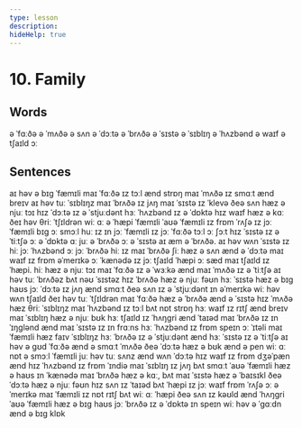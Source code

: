 ```yaml
---
type: lesson
description:
hideHelp: true
---
```


# 10. Family

## Words

ə ˈfɑːðə
ə ˈmʌðə
ə sʌn
ə ˈdɔːtə
ə ˈbrʌðə
ə ˈsɪstə
ə ˈsɪblɪŋ
ə ˈhʌzbənd
ə waɪf
ə tʃaɪld
ɔː

## Sentences

aɪ həv ə bɪɡ ˈfæmɪli
maɪ ˈfɑːðə ɪz tɔːl ænd strɒŋ
maɪ ˈmʌðə ɪz smɑːt ænd breɪv
aɪ həv tuː ˈsɪblɪŋz
maɪ ˈbrʌðə ɪz jʌŋ
maɪ ˈsɪstə ɪz ˈklevə
ðeə sʌn hæz ə njuː tɔɪ
hɪz ˈdɔːtə ɪz ə ˈstjuːdənt
hɜː ˈhʌzbənd ɪz ə ˈdɒktə
hɪz waɪf hæz ə kɑː
ðeɪ həv θriː ˈtʃɪldrən
wiː ɑː ə ˈhæpi ˈfæmɪli
ˈaʊə ˈfæmɪli ɪz frɒm ˈrʌʃə
ɪz jɔː ˈfæmɪli bɪɡ ɔː smɔːl
huː ɪz ɪn jɔː ˈfæmɪli
ɪz jɔː ˈfɑːðə tɔːl ɔː ʃɔːt
hɪz ˈsɪstə ɪz ə ˈtiːtʃə ɔː ə ˈdɒktə
ɑː juː ə ˈbrʌðə ɔː ə ˈsɪstə
aɪ æm ə ˈbrʌðə. aɪ həv wʌn ˈsɪstə
ɪz hiː jɔː ˈhʌzbənd ɔː jɔː ˈbrʌðə
hiː ɪz maɪ ˈbrʌðə
ʃiː hæz ə sʌn ænd ə ˈdɔːtə
maɪ waɪf ɪz frɒm əˈmerɪkə ɔː ˈkænədə
ɪz jɔː tʃaɪld ˈhæpi ɔː sæd
maɪ tʃaɪld ɪz ˈhæpi. hiː hæz ə njuː tɔɪ
maɪ ˈfɑːðə ɪz ə ˈwɜːkə ænd maɪ ˈmʌðə ɪz ə ˈtiːtʃə
aɪ həv tuː ˈbrʌðəz bʌt nəʊ ˈsɪstəz
hɪz ˈbrʌðə hæz ə njuː fəʊn
hɜː ˈsɪstə hæz ə bɪɡ haʊs
jɔː ˈdɔːtə ɪz jʌŋ ænd smɑːt
ðeə sʌn ɪz ə ˈstjuːdənt ɪn əˈmerɪkə
wiː həv wʌn tʃaɪld
ðeɪ həv tuː ˈtʃɪldrən
maɪ ˈfɑːðə hæz ə ˈbrʌðə ænd ə ˈsɪstə
hɪz ˈmʌðə hæz θriː ˈsɪblɪŋz
maɪ ˈhʌzbənd ɪz tɔːl bʌt nɒt strɒŋ
hɜː waɪf ɪz rɪtʃ ænd breɪv
maɪ ˈsɪblɪŋ hæz ə njuː bʊk
hɜː tʃaɪld ɪz ˈhʌŋɡri ænd ˈtaɪəd
maɪ ˈbrʌðə ɪz ɪn ˈɪŋɡlənd ænd maɪ ˈsɪstə ɪz ɪn frɑːns
hɜː ˈhʌzbənd ɪz frɒm speɪn ɔː ˈɪtəli
maɪ ˈfæmɪli hæz faɪv ˈsɪblɪŋz
hɜː ˈbrʌðə ɪz ə ˈstjuːdənt ænd hɜː ˈsɪstə ɪz ə ˈtiːtʃə
aɪ həv ə ɡʊd ˈfɑːðə ænd ə smɑːt ˈmʌðə
ðeə ˈdɔːtə hæz ə bʊk ænd ə pen
wiː ɑː nɒt ə smɔːl ˈfæmɪli
juː həv tuː sʌnz ænd wʌn ˈdɔːtə
hɪz waɪf ɪz frɒm dʒəˈpæn ænd hɪz ˈhʌzbənd ɪz frɒm ˈɪndiə
maɪ ˈsɪblɪŋ ɪz jʌŋ bʌt smɑːt
ˈaʊə ˈfæmɪli hæz ə haʊs ɪn ˈkænədə
maɪ ˈbrʌðə hæz ə kɑː, bʌt maɪ ˈsɪstə hæz ə ˈbaɪsɪkl
ðeə ˈdɔːtə hæz ə njuː fəʊn
hɪz sʌn ɪz ˈtaɪəd bʌt ˈhæpi
ɪz jɔː waɪf frɒm ˈrʌʃə ɔː əˈmerɪkə
maɪ ˈfæmɪli ɪz nɒt rɪtʃ bʌt wiː ɑː ˈhæpi
ðeə sʌn ɪz kəʊld ænd ˈhʌŋɡri
ˈaʊə ˈfæmɪli hæz ə bɪɡ haʊs
jɔː ˈbrʌðə ɪz ə ˈdɒktə ɪn speɪn
wiː həv ə ˈɡɑːdn ænd ə bɪɡ klɒk
